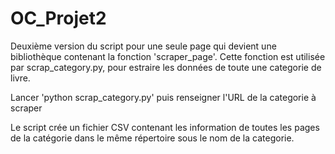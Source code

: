 # OC_Projet2

Deuxième version du script pour une seule page qui devient une bibliothèque contenant la fonction 'scraper_page'.
Cette fonction est utilisée par scrap_category.py, pour estraire les données de toute une categorie de livre.

Lancer 'python scrap_category.py'
puis renseigner l'URL de la categorie à scraper

Le script crée un fichier CSV contenant les information de toutes les pages de la catégorie dans le même répertoire sous le nom de la categorie.